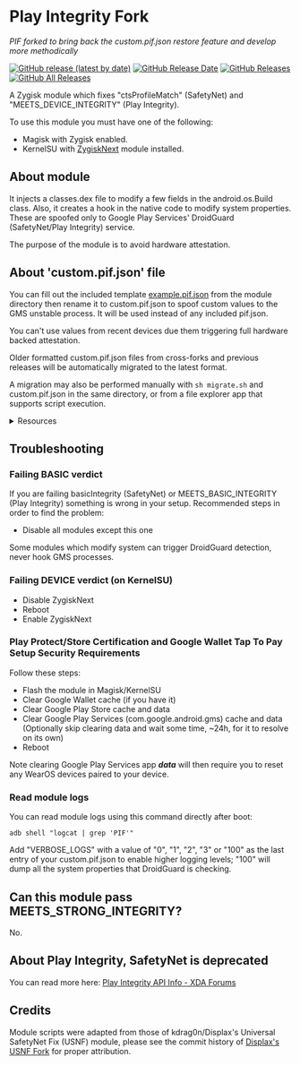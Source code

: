 # Play Integrity Fork
*PIF forked to bring back the custom.pif.json restore feature and develop more methodically*

[![GitHub release (latest by date)](https://img.shields.io/github/v/release/osm0sis/PlayIntegrityFork?label=Release&color=blue&style=flat)](https://github.com/osm0sis/PlayIntegrityFork/releases/latest)
[![GitHub Release Date](https://img.shields.io/github/release-date/osm0sis/PlayIntegrityFork?label=Release%20Date&color=brightgreen&style=flat)](https://github.com/osm0sis/PlayIntegrityFork/releases)
[![GitHub Releases](https://img.shields.io/github/downloads/osm0sis/PlayIntegrityFork/latest/total?label=Downloads%20%28Latest%20Release%29&color=blue&style=flat)](https://github.com/osm0sis/PlayIntegrityFork/releases/latest)
[![GitHub All Releases](https://img.shields.io/github/downloads/osm0sis/PlayIntegrityFork/total?label=Total%20Downloads%20%28All%20Releases%29&color=brightgreen&style=flat)](https://github.com/osm0sis/PlayIntegrityFork/releases)

A Zygisk module which fixes "ctsProfileMatch" (SafetyNet) and "MEETS_DEVICE_INTEGRITY" (Play Integrity).

To use this module you must have one of the following:

- Magisk with Zygisk enabled.
- KernelSU with [ZygiskNext](https://github.com/Dr-TSNG/ZygiskNext) module installed.

## About module

It injects a classes.dex file to modify a few fields in the android.os.Build class. Also, it creates a hook in the native code to modify system properties. These are spoofed only to Google Play Services' DroidGuard (SafetyNet/Play Integrity) service.

The purpose of the module is to avoid hardware attestation.

## About 'custom.pif.json' file

You can fill out the included template [example.pif.json](https://raw.githubusercontent.com/osm0sis/PlayIntegrityFork/main/module/example.pif.json) from the module directory then rename it to custom.pif.json to spoof custom values to the GMS unstable process. It will be used instead of any included pif.json.

You can't use values from recent devices due them triggering full hardware backed attestation.

Older formatted custom.pif.json files from cross-forks and previous releases will be automatically migrated to the latest format.

A migration may also be performed manually with `sh migrate.sh` and custom.pif.json in the same directory, or from a file explorer app that supports script execution.

<details>
<summary>Resources</summary>

- [How-To Guide - Info to help find build.prop files, then create and use a custom.pif.json](https://xdaforums.com/t/module-play-integrity-fix-safetynet-fix.4607985/post-89189572)
- [gen_pif_custom.sh - Script to generate a custom.pif.json from device dump build.prop files](https://xdaforums.com/t/tools-zips-scripts-osm0sis-odds-and-ends-multiple-devices-platforms.2239421/post-89173470)
- [UI Workflow Guide - Build, edit and test custom.pif.json using PixelFlasher on PC](https://xdaforums.com/t/module-play-integrity-fix-safetynet-fix.4607985/post-89189970)

</details>

## Troubleshooting

### Failing BASIC verdict

If you are failing basicIntegrity (SafetyNet) or MEETS_BASIC_INTEGRITY (Play Integrity) something is wrong in your setup. Recommended steps in order to find the problem:

- Disable all modules except this one

Some modules which modify system can trigger DroidGuard detection, never hook GMS processes.

### Failing DEVICE verdict (on KernelSU)

- Disable ZygiskNext
- Reboot
- Enable ZygiskNext

### Play Protect/Store Certification and Google Wallet Tap To Pay Setup Security Requirements

Follow these steps:

- Flash the module in Magisk/KernelSU
- Clear Google Wallet cache (if you have it)
- Clear Google Play Store cache and data
- Clear Google Play Services (com.google.android.gms) cache and data (Optionally skip clearing data and wait some time, ~24h, for it to resolve on its own)
- Reboot

Note clearing Google Play Services app ***data*** will then require you to reset any WearOS devices paired to your device.

### Read module logs

You can read module logs using this command directly after boot:

```
adb shell "logcat | grep 'PIF'"
```

Add "VERBOSE_LOGS" with a value of "0", "1", "2", "3" or "100" as the last entry of your custom.pif.json to enable higher logging levels; "100" will dump all the system properties that DroidGuard is checking.

## Can this module pass MEETS_STRONG_INTEGRITY?

No.

## About Play Integrity, SafetyNet is deprecated

You can read more
here: [Play Integrity API Info - XDA Forums](https://xdaforums.com/t/info-play-integrity-api-replacement-for-safetynet.4479337/)

## Credits

Module scripts were adapted from those of kdrag0n/Displax's Universal SafetyNet Fix (USNF) module, please see the commit history of [Displax's USNF Fork](https://github.com/Displax/safetynet-fix/tree/dev/magisk) for proper attribution.
